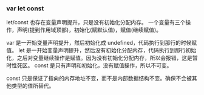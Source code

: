 ### var let const

let/const 也存在变量声明提升，只是没有初始化分配内存。 一个变量有三个操作，声明(提到作用域顶部)，初始化(赋默认值)，赋值(继续赋值)。

var  是一开始变量声明提升，然后初始化成 undefined，代码执行到那行的时候赋值。
let  是一开始变量声明提升，然后没有初始化分配内存，代码执行到那行初始化，之后对变量继续操作是赋值。因为没有初始化分配内存，所以会报错，这是暂时性死区。
const  是只有声明和初始化，没有赋值操作，所以不可变。

const 只是保证了指向的内存地址不变，而不是内部数据结构不变。确保不会被其他类型的值所替代。